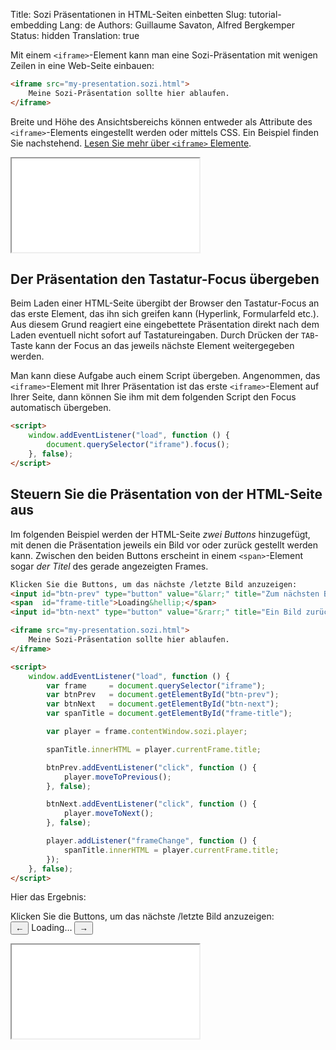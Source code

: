 Title: Sozi Präsentationen in HTML-Seiten einbetten
Slug: tutorial-embedding
Lang: de
Authors: Guillaume Savaton, Alfred Bergkemper
Status: hidden
Translation: true

Mit einem `<iframe>`-Element kann man eine Sozi-Präsentation mit wenigen Zeilen in eine Web-Seite einbauen:

```html
<iframe src="my-presentation.sozi.html">
    Meine Sozi-Präsentation sollte hier ablaufen.
</iframe>
```


Breite und Höhe des Ansichtsbereichs können entweder als Attribute des `<iframe>`-Elements eingestellt werden
oder mittels CSS. Ein Beispiel finden Sie nachstehend.
[Lesen Sie mehr über `<iframe>` Elemente](https://developer.mozilla.org/en-US/docs/Web/HTML/Element/iframe).

<iframe class="sozi" src="{static}/presentations/this-is-not-a-slideshow.sozi.html">
    Ihr Browser kann diesen Inhalt nicht darstellen.
</iframe>  


Der Präsentation den Tastatur-Focus übergeben
---------------------------------------------

Beim Laden einer HTML-Seite übergibt der Browser den Tastatur-Focus an das erste Element, das 
ihn sich greifen kann (Hyperlink, Formularfeld etc.).
Aus diesem Grund reagiert eine eingebettete Präsentation direkt nach dem Laden eventuell nicht sofort 
auf Tastatureingaben. Durch Drücken der `TAB`-Taste kann der Focus an das jeweils nächste Element weitergegeben 
werden.

Man kann diese Aufgabe auch einem Script übergeben. Angenommen, das `<iframe>`-Element mit Ihrer Präsentation ist 
das erste `<iframe>`-Element auf Ihrer Seite, dann können Sie ihm mit dem folgenden Script den Focus automatisch 
übergeben.

```html
<script>
    window.addEventListener("load", function () {
        document.querySelector("iframe").focus();
    }, false);
</script>
```

Steuern Sie die Präsentation von der HTML-Seite aus
---------------------------------------------------

Im folgenden Beispiel werden der HTML-Seite *zwei Buttons* hinzugefügt, mit denen die Präsentation
jeweils ein Bild vor oder zurück gestellt werden kann.
Zwischen den beiden Buttons erscheint in einem `<span>`-Element sogar *der Titel* des gerade angezeigten 
Frames.

```html
Klicken Sie die Buttons, um das nächste /letzte Bild anzuzeigen:
<input id="btn-prev" type="button" value="&larr;" title="Zum nächsten Bild">
<span  id="frame-title">Loading&hellip;</span>
<input id="btn-next" type="button" value="&rarr;" title="Ein Bild zurück">

<iframe src="my-presentation.sozi.html">
    Meine Sozi-Präsentation sollte hier ablaufen.
</iframe>

<script>
    window.addEventListener("load", function () {
        var frame     = document.querySelector("iframe");
        var btnPrev   = document.getElementById("btn-prev");
        var btnNext   = document.getElementById("btn-next");
        var spanTitle = document.getElementById("frame-title");

        var player = frame.contentWindow.sozi.player;

        spanTitle.innerHTML = player.currentFrame.title;

        btnPrev.addEventListener("click", function () {
            player.moveToPrevious();
        }, false);

        btnNext.addEventListener("click", function () {
            player.moveToNext();
        }, false);

        player.addListener("frameChange", function () {
            spanTitle.innerHTML = player.currentFrame.title;
        });
    }, false);
</script>
```

Hier das Ergebnis:

Klicken Sie die Buttons, um das nächste /letzte Bild anzuzeigen:  
<input id="sozi-first-presentation-prev" title="Nächstes Bild" type="button" value="&larr;">
<span  id="sozi-first-presentation-title">Loading&hellip;</span>
<input id="sozi-first-presentation-next" title="Bild zurück" type="button" value="&rarr;">

<iframe class="sozi" id="sozi-first-presentation" src="{static}/presentations/tutorial-first/first-presentation.sozi.html">
    Ihr Browser kann diesen Inhalt nicht darstellen.
</iframe>

<script>
    window.addEventListener("load", function () {
        var frame      = document.getElementById("sozi-first-presentation");
        var btnPrev    = document.getElementById("sozi-first-presentation-prev");
        var btnNext    = document.getElementById("sozi-first-presentation-next");
        var spanTitle = document.getElementById("sozi-first-presentation-title");

        var player = frame.contentWindow.sozi.player;

        spanTitle.innerHTML = player.currentFrame.title;

        btnPrev.addEventListener("click", function () {
            player.moveToPrevious();
        }, false);

        btnNext.addEventListener("click", function () {
            player.moveToNext();
        }, false);

        player.addListener("frameChange", function () {
            spanTitle.innerHTML = player.currentFrame.title;
        });
    }, false);
</script>
